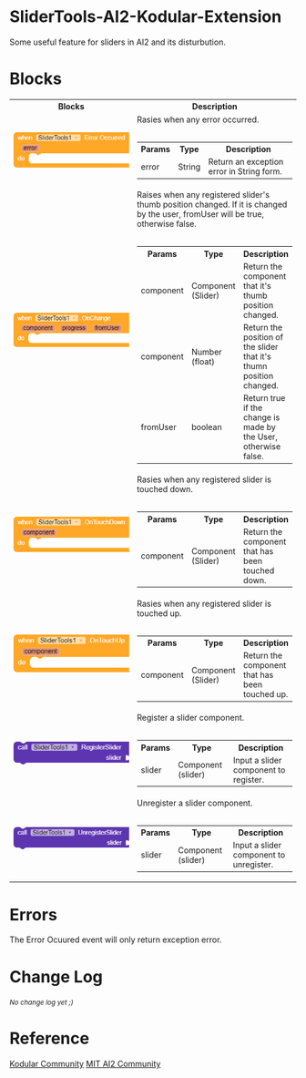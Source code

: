 # SliderTools-AI2-Kodular-Extension
 Some useful feature for sliders in AI2 and its disturbution.
 
# Blocks
<table>
    <tr>
        <th width=45%>Blocks</th>
        <th width=55%>Description</th>
    </tr>
    <tr>
        <td>
            <img src="assets/BlockImages/ErrorOccurred.png" alt = "ErrorOccurred">
        </td>
        <td>Rasies when any error occurred.<br><br>
            <table>
                <tr>
                    <th>Params</th>
                    <th>Type</th>
                    <th>Description</th>
                </tr>
                <tr>
                    <td>error</td>
                    <td>String</td>
                    <td>Return an exception error in String form.</td>
                </tr>
            </table>
        </td>
    </tr>
    <tr>
        <td>
            <img src = "assets/BlockImages/OnChange.png" alt = "OnChange">
        </td>
        <td>Raises when any registered slider's thumb position changed. If it is changed by the user, fromUser will be
            true, otherwise false.<br><br>
            <table>
                <tr>
                    <th>Params</th>
                    <th>Type</th>
                    <th>Description</th>
                </tr>
                <tr>
                    <td>component</td>
                    <td>Component (Slider)</td>
                    <td>Return the component that it's thumb position changed.</td>
                </tr>
                <tr>
                    <td>component</td>
                    <td>Number (float)</td>
                    <td>Return the position of the slider that it's thumn position changed.</td>
                </tr>
                <tr>
                    <td>fromUser</td>
                    <td>boolean</td>
                    <td>Return true if the change is made by the User, otherwise false.</td>
                </tr>
            </table>
        </td>
    </tr>
    <tr>
        <td>
            <img src = "assets/BlockImages/OnTouchDown.png" alt = "OnTouchDown">
        </td>
        <td>Rasies when any registered slider is touched down.<br><br>
            <table>
                <tr>
                    <th>Params</th>
                    <th>Type</th>
                    <th>Description</th>
                </tr>
                <tr>
                    <td>component</td>
                    <td>Component (Slider)</td>
                    <td>Return the component that has been touched down.</td>
                </tr>
            </table>
        </td>
    </tr>
    <tr>
        <td>
            <img src="assets/BlockImages/OnTouchUp.png" alt = "OnTouchUp">
        </td>
        <td>Rasies when any registered slider is touched up.<br><br>
            <table>
                <tr>
                    <th>Params</th>
                    <th>Type</th>
                    <th>Description</th>
                </tr>
                <tr>
                    <td>component</td>
                    <td>Component (Slider)</td>
                    <td>Return the component that has been touched up.</td>
                </tr>
            </table>
        </td>
    </tr>
    <tr>
        <td>
            <img src="assets/BlockImages/RegisterSlider.png" alt = "Register">
        </td>
        <td>Register a slider component.<br><br>
            <table>
                <tr>
                    <th>Params</th>
                    <th>Type</th>
                    <th>Description</th>
                </tr>
                <tr>
                    <td>slider</td>
                    <td>Component (slider)</td>
                    <td>Input a slider component to register.</td>
                </tr>
            </table>
        </td>
    </tr>
    <tr>
        <td>
            <img src="assets/BlockImages/UnregisterSlider.png" alt = "Unregister">
        </td>
        <td>Unregister a slider component.<br><br>
            <table>
                <tr>
                    <th>Params</th>
                    <th>Type</th>
                    <th>Description</th>
                </tr>
                <tr>
                    <td>slider</td>
                    <td>Component (slider)</td>
                    <td>Input a slider component to unregister.</td>
                </tr>
            </table>
        </td>
    </tr>
</table>
	
# Errors

The Error Ocuured event will only return exception error.
	
# Change Log
<small><i>No change log yet ;)</i></small>

# Reference
[Kodular Community]()
[MIT AI2 Community]()
